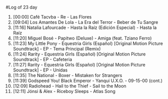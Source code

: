 #Log of 23 day

1. [00:00] Café Tacvba - Re - Las Flores
1. [09:04] Los Amantes De Lola - La Era del Terror - Beber de Tu Sangre
1. [11:16] Natalia Lafourcade - Hasta la Raíz (Edición Especial) - Hasta la Raíz
1. [11:20] Miguel Bosé - Papitwo (Deluxe) - Amiga (feat. Tziano Ferro)
1. [11:23] My Little Pony - Equestria Girls (Español) [Original Motion Picture Soundtrack] - EP - Tema Principal (Remix)
1. [11:24] Rarity - Equestria Girls (Español) [Original Motion Picture Soundtrack] - EP - Cafeteria
1. [11:27] Rarity - Equestria Girls (Español) [Original Motion Picture Soundtrack] - EP - Unidas
1. [11:35] The National - Boxer - Mistaken for Strangers
1. [11:39] Godspeed You! Black Emperor - Yanqui U.X.O. - 09-15-00 (cont.)
1. [12:09] Radiohead - Hail to the Thief - Sail to the Moon
1. [12:11] Jónsi & Alex - Riceboy Sleeps - Atlas Song
